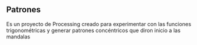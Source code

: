## Patrones

Es un proyecto de Processing creado para experimentar con las funciones trigonométricas y generar patrones concéntricos que diron inicio a las mandalas
